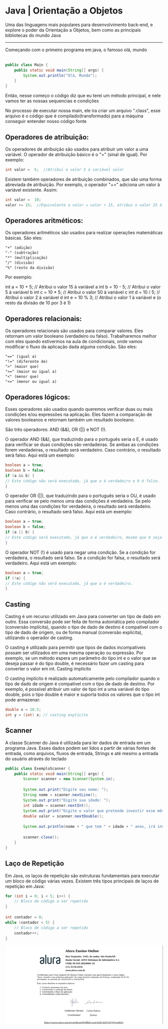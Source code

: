 # Java | Orientação a Objetos

<p>Uma das linguagens mais populares para desenvolvimento back-end, e explore o poder da Orientação a Objetos, bem como as principais bibliotecas do mundo Java</p>
<hr>
<p>Começando com o primeiro programa em java, o famoso olá, mundo</p>

```java

public class Main {
    public static void main(String[] args) {
        System.out.println("Olá, Mundo");
    }
}
```

<p>Então, nesse começo o código diz que eu terei um método principal, e nele vamos ter as nossas sequencias e condições</p>

<p>No processo de executar nossa main, ele ira criar um arquivo ".class", esse arquivo é o código que é compilado(transformado) para a máquina conseguir entender nosso código fonte</p>

<h2>Operadores de atribuição:</h2>

<p>Os operadores de atribuição são usados para atribuir um valor a uma variável. O operador de atribuição básico é o "=" (sinal de igual). Por exemplo:</p>

```java
int valor =  5;  //Atribui o valor 5 à variável valor
```

<p>Existem também operadores de atribuição combinados, que são uma forma abreviada de atribuição. Por exemplo, o operador "+=" adiciona um valor à variável existente. Assim:</p>

```java
int valor =  10;
valor += 15;  //Equivalente a valor = valor + 15, atribui o valor 25 à variável valor
```

<h2>Operadores aritméticos:</h2>

<p>Os operadores aritméticos são usados para realizar operações matemáticas básicas. São eles:

    "+" (adição)
    "-" (subtração)
    "*" (multiplicação)
    "/" (divisão)
    "%" (resto da divisão)

</p>

<p>Por exemplo:

int a = 10 + 5; // Atribui o valor 15 à variável a
int b = 10 - 5; // Atribui o valor 5 à variável b
int c = 10 \* 5; // Atribui o valor 50 à variável c
int d = 10 / 5; // Atribui o valor 2 à variável d
int e = 10 % 3; // Atribui o valor 1 à variável e (o resto da divisão de 10 por 3 é 1)</p>

<h2>Operadores relacionais:</h2>

<p>Os operadores relacionais são usados para comparar valores. Eles retornam um valor booleano (verdadeiro ou falso). Trabalharemos melhor com eles quando estivermos na aula de condicionais, onde vamos modificar o fluxo da aplicação dada alguma condição. São eles:

    "==" (igual a)
    "!=" (diferente de)
    ">" (maior que)
    ">=" (maior ou igual a)
    "<" (menor que)
    "<=" (menor ou igual a)

</p>

<h2>Operadores lógicos:</h2>

<p>Esses operadores são usados quando queremos verificar duas ou mais condições e/ou expressões na aplicação. Eles fazem a comparação de valores booleanos e retornam também um resultado booleano.

São três operadores: AND (&&), OR (||) e NOT (!).

O operador AND (&&), que traduzindo para o português seria o E, é usado para verificar se duas condições são verdadeiras. Se ambas as condições forem verdadeiras, o resultado será verdadeiro. Caso contrário, o resultado será falso. Aqui está um exemplo:

</p>

```java
boolean a = true;
boolean b = false;
if (a && b) {
// Este código não será executado, já que a é verdadeiro e b é falso.
}
```

<p>O operador OR (||), que traduzindo para o português seria o OU, é usado para verificar se pelo menos uma das condições é verdadeira. Se pelo menos uma das condições for verdadeira, o resultado será verdadeiro. Caso contrário, o resultado será falso. Aqui está um exemplo:
</p>

```java
boolean a = true;
boolean b = false;
if (a || b) {
// Este código será executado, já que a é verdadeiro, mesmo que b seja falso.
}
```

<p>O operador NOT (!) é usado para negar uma condição. Se a condição for verdadeira, o resultado será falso. Se a condição for falsa, o resultado será verdadeiro. Aqui está um exemplo:
</p>

```java
boolean a = true;
if (!a) {
// Este código não será executado, já que a é verdadeiro.
}
```

<h2>Casting</h2>

<p>
Casting é um recurso utilizado em Java para converter um tipo de dado em outro. Essa conversão pode ser feita de forma automática pelo compilador (conversão implícita), quando o tipo de dado de destino é compatível com o tipo de dado de origem, ou de forma manual (conversão explícita), utilizando o operador de casting.

O casting é utilizado para permitir que tipos de dados incompatíveis possam ser utilizados em uma mesma operação ou expressão. Por exemplo, se um método espera um parâmetro do tipo int e o valor que se deseja passar é do tipo double, é necessário fazer um casting para converter o valor em int.
Casting implícito

O casting implícito é realizado automaticamente pelo compilador quando o tipo de dado de origem é compatível com o tipo de dado de destino. Por exemplo, é possível atribuir um valor de tipo int a uma variável do tipo double, pois o tipo double é maior e suporta todos os valores que o tipo int pode armazenar:

</p>

```java
double x = 10.5;
int y = (int) x; // casting explícito
```

<h2>Scanner</h2>

<p>
A classe Scanner do Java é utilizada para ler dados de entrada em um programa Java. Esses dados podem ser lidos a partir de várias fontes de entrada, como arquivos, fluxos de entrada, Strings e até mesmo a entrada do usuário através do teclado
</p>

```java
public class ExemploScanner {
    public static void main(String[] args) {
        Scanner scanner = new Scanner(System.in);

        System.out.print("Digite seu nome: ");
        String nome = scanner.nextLine();
        System.out.print("Digite sua idade: ");
        int idade = scanner.nextInt();
        System.out.print("Digite o valor que pretende investir esse mês: ");
        double valor = scanner.nextDouble();

        System.out.println(nome + " que tem " + idade + " anos, irá investir R$ " + valor + " esse mês.");

        scanner.close();
    }
}
```

<h2>Laço de Repetição</h2>

<p>
Em Java, os laços de repetição são estruturas fundamentais para executar um bloco de código várias vezes. Existem três tipos principais de laços de repetição em Java:
</p>

```java
for (int i = 0; i < 5; i++) {
    // Bloco de código a ser repetido
}

int contador = 0;
while (contador < 5) {
    // Bloco de código a ser repetido
    contador++;
}

```
<img src="/certificações/Certificacao-java.png" alt="Certificado de conclusão">





